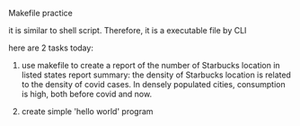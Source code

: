 Makefile practice

it is similar to shell script. Therefore, it is a executable file by CLI

here are 2 tasks today: 

1. use makefile to create a report of the number of Starbucks location in listed states
	report summary: the density of Starbucks location is related to the density of covid cases. In densely populated cities, consumption is high, both before covid and now.

2. create simple 'hello world' program 
